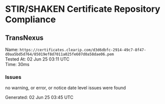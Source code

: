 # STIR/SHAKEN Certificate Repository Compliance

## TransNexus

Name: `https://certificates.clearip.com/d3d6dbfc-2914-49c7-8f47-d0aa5bd5d764/85019ef8d7011a025fe607d0a58dae06.pem`\
Tested At: 02 Jun 25 03:11 UTC\
Time: 30ms

### Issues

no warning, or error, or notice date level issues were found

Generated: 02 Jun 25 03:45 UTC